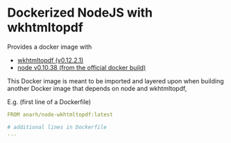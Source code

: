 # Dockerized NodeJS with wkhtmltopdf #

Provides a docker image with 
* [wkhtmltopdf (v0.12.2.1)](http://wkhtmltopdf.org/downloads.html) 
* [node v0.10.38 (from the official docker build)](https://github.com/joyent/docker-node/blob/cb1434d434ca52b31e81452d887e76fc7b24cbef/0.10/Dockerfile)

This Docker image is meant to be imported and layered upon when building another Docker image that depends on node and wkhtmltopdf,

E.g. (first line of a Dockerfile)

```yaml
FROM anarh/node-wkhtmltopdf:latest

# additional lines in Dockerfile
... 
```
